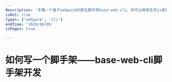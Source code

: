 ```yaml
---
description: '手撸一个基于webpack的原生脚手架base-web-cli。你可以用原生的js和html来构建程序，提供了热更新功能，支持es6语法，让你顺畅使用import，class，promise等语法，极大的提高了传统开发开发效率。并且内置了通用国际化功能和mock数据功能，让开发更顺畅。'
isHot: true
types: ['webpack', 'cli']
endTime: '2020/08/05'
isPages: true

---
```


# 如何写一个脚手架——base-web-cli脚手架开发


